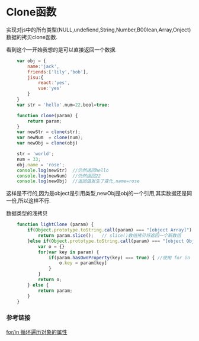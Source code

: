 # Clone函数
实现对js中的所有类型(NULL,undefiend,String,Number,B00lean,Array,Onject)数据的拷贝clone函数.  

看到这个一开始我想的是可以直接返回一个数据.  
```js
    var obj = {
        name:'jack',
        friends:['lily','bob'],
        jisu:{
            react:'yes',
            vue:'yes'
        }
    }
    var str = 'hello',num=22,bool=true;

    function clone(param) {
        return param;
    }
    var newStr = clone(str);
    var newNum  = clone(num);
    var newObj = clone(obj)

    str = 'world';
    num = 33;
    obj.name = 'rose';
    console.log(newStr)  //仍然返回hello
    console.log(newNum)  //仍然返回22
    console.log(newObj)  //返回值发生了变化,name=rose
```     

这样是不行的,因为是object是引用类型,newObj是obj的一个引用,其实数据还是同一份,所以这样不行.    

数据类型的浅拷贝  
```js
    function lightClone (param) {
        if(Object.prototype.toString.call(param) === "[object Array]") {
            return param.slice();   // slice()数组拷贝将返回一个新数组
        }else if(Object.prototype.toString.call(param) === "[object Object]") {
            var o = {}
            for(var key in param) {
                if(param.hasOwnProperty(key) === true) { //使用 for in 循环遍历对象的属性时，原型链上的所有属性都将被访问：
                    o.key = param[key]
                }
            }
            return o;
        } else {
            return param;
        }
    }
```




### 参考链接  
[for/in 循环遍历对象的属性](https://blog.csdn.net/qi1271199790/article/details/53696933)


